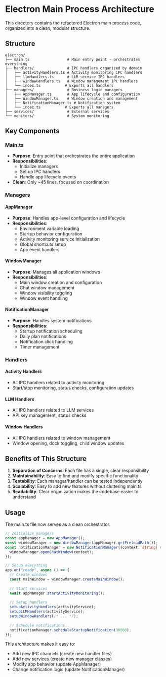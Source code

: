 # Electron Main Process Architecture

This directory contains the refactored Electron main process code, organized into a clean, modular structure.

## Structure

```
electron/
├── main.ts                 # Main entry point - orchestrates everything
├── handlers/               # IPC handlers organized by domain
│   ├── activityHandlers.ts # Activity monitoring IPC handlers
│   ├── llmHandlers.ts      # LLM service IPC handlers
│   ├── windowHandlers.ts   # Window management IPC handlers
│   └── index.ts           # Exports all handlers
├── managers/               # Business logic managers
│   ├── AppManager.ts       # App lifecycle and configuration
│   ├── WindowManager.ts    # Window creation and management
│   ├── NotificationManager.ts # Notification system
│   └── index.ts           # Exports all managers
├── services/               # External services
└── monitors/               # System monitoring
```

## Key Components

### Main.ts
- **Purpose**: Entry point that orchestrates the entire application
- **Responsibilities**: 
  - Initialize managers
  - Set up IPC handlers
  - Handle app lifecycle events
- **Clean**: Only ~45 lines, focused on coordination

### Managers

#### AppManager
- **Purpose**: Handles app-level configuration and lifecycle
- **Responsibilities**:
  - Environment variable loading
  - Startup behavior configuration
  - Activity monitoring service initialization
  - Global shortcuts setup
  - App event handlers

#### WindowManager
- **Purpose**: Manages all application windows
- **Responsibilities**:
  - Main window creation and configuration
  - Chat window management
  - Window visibility toggling
  - Window event handling

#### NotificationManager
- **Purpose**: Handles system notifications
- **Responsibilities**:
  - Startup notification scheduling
  - Daily plan notifications
  - Notification click handling
  - Timer management

### Handlers

#### Activity Handlers
- All IPC handlers related to activity monitoring
- Start/stop monitoring, status checks, configuration updates

#### LLM Handlers
- All IPC handlers related to LLM services
- API key management, status checks

#### Window Handlers
- All IPC handlers related to window management
- Window opening, dock toggling, child window updates

## Benefits of This Structure

1. **Separation of Concerns**: Each file has a single, clear responsibility
2. **Maintainability**: Easy to find and modify specific functionality
3. **Testability**: Each manager/handler can be tested independently
4. **Scalability**: Easy to add new features without cluttering main.ts
5. **Readability**: Clear organization makes the codebase easier to understand

## Usage

The main.ts file now serves as a clean orchestrator:

```typescript
// Initialize managers
const appManager = new AppManager();
const windowManager = new WindowManager(appManager.getPreloadPath());
const notificationManager = new NotificationManager((context: string) => {
  windowManager.openChatWindow(context);
});

// Setup everything
app.on("ready", async () => {
  // Create windows
  const mainWindow = windowManager.createMainWindow();
  
  // Start services
  await appManager.startActivityMonitoring();
  
  // Setup handlers
  setupActivityHandlers(activityService);
  setupLLMHandlers(activityService);
  setupWindowHandlers(/* ... */);
  
  // Schedule notifications
  notificationManager.scheduleStartupNotification(30000);
});
```

This architecture makes it easy to:
- Add new IPC channels (create new handler files)
- Add new services (create new manager classes)
- Modify app behavior (update AppManager)
- Change notification logic (update NotificationManager) 